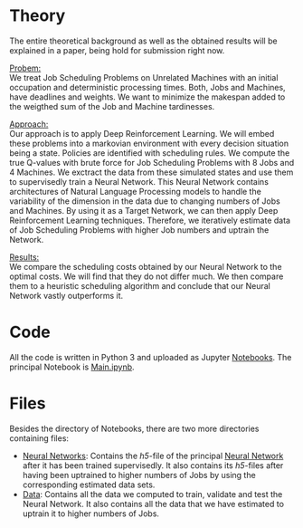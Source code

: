 # Theory

The entire theoretical background as well as the obtained results will be explained in a paper, being hold for submission right now.

<ins>Probem:</ins><br>
We treat Job Scheduling Problems on Unrelated Machines with an initial occupation and deterministic processing times. Both, Jobs and Machines, have deadlines and weights. We want to minimize the makespan added to the weigthed sum of the Job and Machine tardinesses.<br>

<ins>Approach:</ins><br>
Our approach is to apply Deep Reinforcement Learning. We will embed these problems into a markovian environment with every decision situation being a state. Policies are identified with scheduling rules. We compute the true Q-values with brute force for Job Scheduling Problems with 8 Jobs and 4 Machines. We exctract the data from these simulated states and use them to supervisedly train a Neural Network. This Neural Network contains architectures of Natural Language Processing models to handle the variability of the dimension in the data due to changing numbers of Jobs and Machines. By using it as a Target Network, we can then apply Deep Reinforcement Learning techniques. Therefore, we iteratively estimate data of Job Scheduling Problems with higher Job numbers and uptrain the Network.<br>

<ins>Results:</ins><br>
We compare the scheduling costs obtained by our Neural Network to the optimal costs. We will find that they do not differ much. We then compare them to a heuristic scheduling algorithm and conclude that our Neural Network vastly outperforms it.<br>

# Code

All the code is written in Python 3 and uploaded as Jupyter [Notebooks](https://github.com/Dieguinho1612/Job-Scheduling-Deep-Reinforcement-Learning/tree/main/Notebooks). The principal Notebook is [Main.ipynb](https://github.com/Dieguinho1612/Job-Scheduling-Deep-Reinforcement-Learning/blob/main/Notebooks/Action_Pointer.ipynb).

# Files

Besides the directory of Notebooks, there are two more directories containing files:

- [Neural Networks](https://github.com/Dieguinho1612/Job-Scheduling-Deep-Reinforcement-Learning/tree/main/Neural_Networks): Contains the <i>h5</i>-file of the principal [Neural Network](https://github.com/Dieguinho1612/Job-Scheduling-Deep-Reinforcement-Learning/blob/main/Neural_Networks/Neural_Network.h5) after it has been trained supervisedly. It also contains its <i>h5</i>-files after having been uptrained to higher numbers of Jobs by using the corresponding estimated data sets.
- [Data](https://github.com/Dieguinho1612/Job-Scheduling-Deep-Reinforcement-Learning/tree/main/Data): Contains all the data we computed to train, validate and test the Neural Network. It also contains all the data that we have estimated to uptrain it to higher numbers of Jobs.

